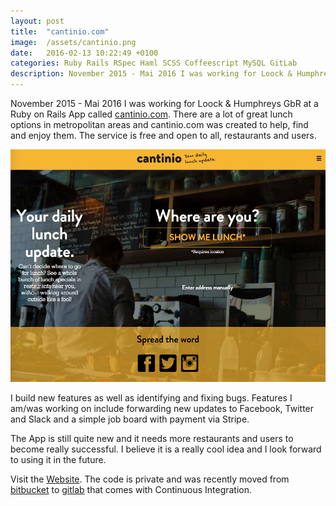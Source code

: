 ```yaml
---
layout: post
title:  "cantinio.com"
image:  /assets/cantinio.png
date:   2016-02-13 10:22:49 +0100
categories: Ruby Rails RSpec Haml SCSS Coffeescript MySQL GitLab
description: November 2015 - Mai 2016 I was working for Loock & Humphreys GbR at a Ruby on Rails App called cantinio. There are a lot of great lunch options in metropolitan areas and cantinio was created to help find them. The service is free and open to all, restaurants and users.
---
```


 November 2015 - Mai 2016 I was working for Loock & Humphreys GbR at a Ruby on Rails App called [cantinio.com][cantinio]. There are a lot of great lunch options in metropolitan areas and cantinio.com was created to help, find and enjoy them. The service is free and open to all, restaurants and users.

![cantinio screenshot](/assets/cantinio.png)

I build new features as well as identifying and fixing bugs.
Features I am/was working on include forwarding new updates to Facebook, Twitter and Slack and a simple job board with payment via Stripe.

The App is still quite new and it needs more restaurants and users to become really successful. I believe it is a really cool idea and I look forward to using it in the future.

Visit the [Website][cantinio]. The code is private and was recently moved from [bitbucket][bitbucket] to [gitlab][gitlab] that comes with Continuous Integration.

[cantinio]: https://www.cantinio.com
[bitbucket]: https://bitbucket.org
[gitlab]: https://gitlab.com/
